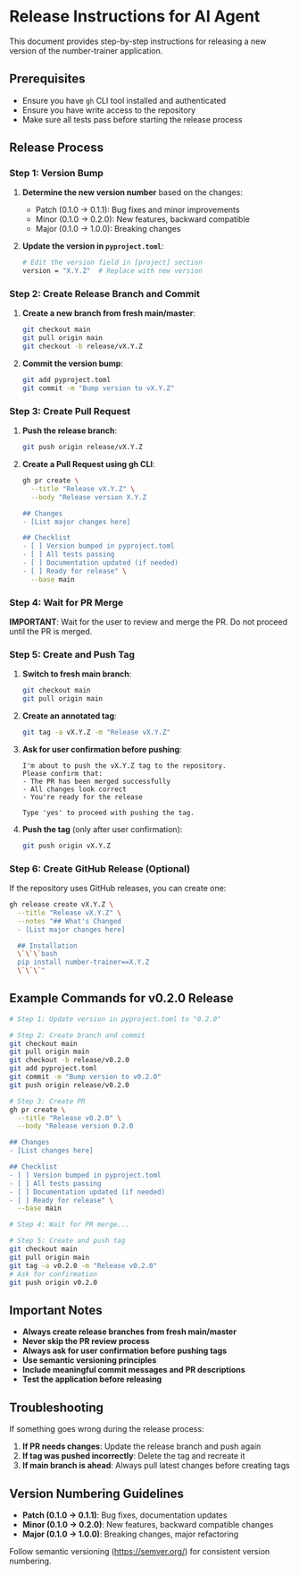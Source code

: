 # Release Instructions for AI Agent

This document provides step-by-step instructions for releasing a new version of the number-trainer application.

## Prerequisites

- Ensure you have `gh` CLI tool installed and authenticated
- Ensure you have write access to the repository
- Make sure all tests pass before starting the release process

## Release Process

### Step 1: Version Bump

1. **Determine the new version number** based on the changes:
   - Patch (0.1.0 → 0.1.1): Bug fixes and minor improvements
   - Minor (0.1.0 → 0.2.0): New features, backward compatible
   - Major (0.1.0 → 1.0.0): Breaking changes

2. **Update the version in `pyproject.toml`**:
   ```bash
   # Edit the version field in [project] section
   version = "X.Y.Z"  # Replace with new version
   ```

### Step 2: Create Release Branch and Commit

1. **Create a new branch from fresh main/master**:
   ```bash
   git checkout main
   git pull origin main
   git checkout -b release/vX.Y.Z
   ```

2. **Commit the version bump**:
   ```bash
   git add pyproject.toml
   git commit -m "Bump version to vX.Y.Z"
   ```

### Step 3: Create Pull Request

1. **Push the release branch**:
   ```bash
   git push origin release/vX.Y.Z
   ```

2. **Create a Pull Request using gh CLI**:
   ```bash
   gh pr create \
     --title "Release vX.Y.Z" \
     --body "Release version X.Y.Z

   ## Changes
   - [List major changes here]

   ## Checklist
   - [ ] Version bumped in pyproject.toml
   - [ ] All tests passing
   - [ ] Documentation updated (if needed)
   - [ ] Ready for release" \
     --base main
   ```

### Step 4: Wait for PR Merge

**IMPORTANT**: Wait for the user to review and merge the PR. Do not proceed until the PR is merged.

### Step 5: Create and Push Tag

1. **Switch to fresh main branch**:
   ```bash
   git checkout main
   git pull origin main
   ```

2. **Create an annotated tag**:
   ```bash
   git tag -a vX.Y.Z -m "Release vX.Y.Z"
   ```

3. **Ask for user confirmation before pushing**:
   ```
   I'm about to push the vX.Y.Z tag to the repository.
   Please confirm that:
   - The PR has been merged successfully
   - All changes look correct
   - You're ready for the release

   Type 'yes' to proceed with pushing the tag.
   ```

4. **Push the tag** (only after user confirmation):
   ```bash
   git push origin vX.Y.Z
   ```

### Step 6: Create GitHub Release (Optional)

If the repository uses GitHub releases, you can create one:

```bash
gh release create vX.Y.Z \
  --title "Release vX.Y.Z" \
  --notes "## What's Changed
  - [List major changes here]

  ## Installation
  \`\`\`bash
  pip install number-trainer==X.Y.Z
  \`\`\`"
```

## Example Commands for v0.2.0 Release

```bash
# Step 1: Update version in pyproject.toml to "0.2.0"

# Step 2: Create branch and commit
git checkout main
git pull origin main
git checkout -b release/v0.2.0
git add pyproject.toml
git commit -m "Bump version to v0.2.0"
git push origin release/v0.2.0

# Step 3: Create PR
gh pr create \
  --title "Release v0.2.0" \
  --body "Release version 0.2.0

## Changes
- [List changes here]

## Checklist
- [ ] Version bumped in pyproject.toml
- [ ] All tests passing
- [ ] Documentation updated (if needed)
- [ ] Ready for release" \
  --base main

# Step 4: Wait for PR merge...

# Step 5: Create and push tag
git checkout main
git pull origin main
git tag -a v0.2.0 -m "Release v0.2.0"
# Ask for confirmation
git push origin v0.2.0
```

## Important Notes

- **Always create release branches from fresh main/master**
- **Never skip the PR review process**
- **Always ask for user confirmation before pushing tags**
- **Use semantic versioning principles**
- **Include meaningful commit messages and PR descriptions**
- **Test the application before releasing**

## Troubleshooting

If something goes wrong during the release process:

1. **If PR needs changes**: Update the release branch and push again
2. **If tag was pushed incorrectly**: Delete the tag and recreate it
3. **If main branch is ahead**: Always pull latest changes before creating tags

## Version Numbering Guidelines

- **Patch (0.1.0 → 0.1.1)**: Bug fixes, documentation updates
- **Minor (0.1.0 → 0.2.0)**: New features, backward compatible changes
- **Major (0.1.0 → 1.0.0)**: Breaking changes, major refactoring

Follow semantic versioning (https://semver.org/) for consistent version numbering.
